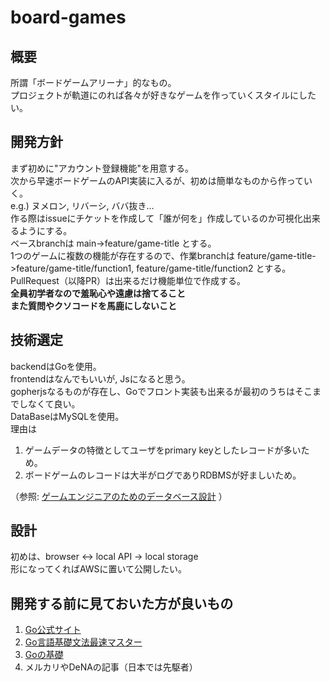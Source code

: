 # board-games
## 概要
所謂「ボードゲームアリーナ」的なもの。  
プロジェクトが軌道にのれば各々が好きなゲームを作っていくスタイルにしたい。  

## 開発方針
まず初めに"アカウント登録機能"を用意する。  
次から早速ボードゲームのAPI実装に入るが、初めは簡単なものから作っていく。  
e.g.) ヌメロン, リバーシ, ババ抜き...  
作る際はissueにチケットを作成して「誰が何を」作成しているのか可視化出来るようにする。  
ベースbranchは main->feature/game-title とする。  
1つのゲームに複数の機能が存在するので、作業branchは feature/game-title->feature/game-title/function1, feature/game-title/function2 とする。  
PullRequest（以降PR）は出来るだけ機能単位で作成する。  
**全員初学者なので羞恥心や遠慮は捨てること**  
**また質問やクソコードを馬鹿にしないこと**

## 技術選定
backendはGoを使用。  
frontendはなんでもいいが, Jsになると思う。  
gopherjsなるものが存在し、Goでフロント実装も出来るが最初のうちはそこまでしなくて良い。  
DataBaseはMySQLを使用。  
理由は
1. ゲームデータの特徴としてユーザをprimary keyとしたレコードが多いため。
1. ボードゲームのレコードは大半がログでありRDBMSが好ましいため。

（参照: [ゲームエンジニアのためのデータベース設計](https://www.slideshare.net/sairoutine/ss-62485460) ）

## 設計
初めは、browser <-> local API -> local storage  
形になってくればAWSに置いて公開したい。

## 開発する前に見ておいた方が良いもの
1. [Go公式サイト](https://golang.org/)
1. [Go言語基礎文法最速マスター](https://go-tour-jp.appspot.com/welcome/1)
1. [Goの基礎](https://qiita.com/tfrcm/items/e2a3d7ce7ab8868e37f7)
1. メルカリやDeNAの記事（日本では先駆者）